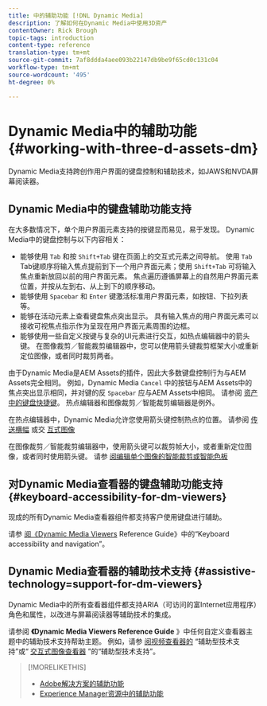 ```yaml
---
title: 中的辅助功能 [!DNL Dynamic Media]
description: 了解如何在Dynamic Media中使用3D资产
contentOwner: Rick Brough
topic-tags: introduction
content-type: reference
translation-type: tm+mt
source-git-commit: 7af8ddda4aee093b22147db9be9f65cd0c131c04
workflow-type: tm+mt
source-wordcount: '495'
ht-degree: 0%

---
```



# Dynamic Media中的辅助功能 {#working-with-three-d-assets-dm}

Dynamic Media支持跨创作用户界面的键盘控制和辅助技术，如JAWS和NVDA屏幕阅读器。



## Dynamic Media中的键盘辅助功能支持

在大多数情况下，单个用户界面元素支持的按键显而易见，易于发现。 Dynamic Media中的键盘控制与以下内容相关：

* 能够使用 `Tab` 和按 `Shift+Tab` 键在页面上的交互式元素之间导航。
使用 `Tab` Tab键顺序将输入焦点提前到下一个用户界面元素；使用 `Shift+Tab` 可将输入焦点重新放回以前的用户界面元素。
焦点遍历遵循屏幕上的自然用户界面元素位置，并按从左到右、从上到下的顺序移动。
* 能够使用 `Spacebar` 和 `Enter` 键激活标准用户界面元素，如按钮、下拉列表等。
* 能够在活动元素上查看键盘焦点突出显示。 具有输入焦点的用户界面元素可以接收可视焦点指示作为呈现在用户界面元素周围的边框。
* 能够使用一些自定义按键与复杂的UI元素进行交互，如热点编辑器中的箭头键。 在图像裁剪／智能裁剪编辑器中，您可以使用箭头键裁剪框架大小或重新定位图像，或者同时裁剪两者。

由于Dynamic Media是AEM Assets的插件，因此大多数键盘控制行为与AEM Assets完全相同。 例如，Dynamic Media `Cancel` 中的按钮与AEM Assets中的焦点突出显示相同，并对键的反 `Spacebar` 应与AEM Assets中相同。 请参阅 [资产中的键盘快捷键](/help/assets/accessibility.md#keyboard-shortcuts)。 热点编辑器和图像裁剪／智能裁剪编辑器是例外。

<!-- Keyboarding is the same because Dynamic Media is using the same UI library (Coral 3 (AEM 6.5) or Coral Spectrum (in Skyline)) as entire AEM Assets.  -->

在热点编辑器中，Dynamic Media允许您使用箭头键控制热点的位置。 请参阅 [传送横幅](/help/assets/dynamic-media/carousel-banners.md##adding-hotspots-or-image-maps-to-an-image-banner) 或交 [互式图像](/help/assets/dynamic-media/interactive-images.md#adding-hotspots-to-an-image-banner)

在图像裁剪／智能裁剪编辑器中，使用箭头键可以裁剪帧大小，或者重新定位图像，或者同时使用箭头键。 请参 [阅编辑单个图像的智能裁剪或智能色板](/help/assets/dynamic-media/image-profiles.md#editing-the-smart-crop-or-smart-swatch-of-a-single-image)

<!-- I think we should definitely mention this in the DM-specific area of documentation for keyboard support. -->

<!-- I would not get into much of details of specific keyboard support logic of these editors. One of the reasons - chances are that accessibility support will receive Phase2-like attention, with more holistic approach. -->

## 对Dynamic Media查看器的键盘辅助功能支持 {#keyboard-accessibility-for-dm-viewers}

现成的所有Dynamic Media查看器组件都支持客户使用键盘进行辅助。

请参 [阅《Dynamic Media Viewers](https://docs.adobe.com/content/help/en/dynamic-media-developer-resources/library/c-keyboard-accessibility.html) Reference Guide》中的“Keyboard accessibility and navigation”。

## Dynamic Media查看器的辅助技术支持 {#assistive-technology=support-for-dm-viewers}

Dynamic Media中的所有查看器组件都支持ARIA（可访问的富Internet应用程序）角色和属性，以改进与屏幕阅读器等辅助技术的集成。

请参阅 **《Dynamic Media Viewers Reference Guide** 》中任何自定义查看器主题中的辅助技术支持帮助主题。 例如，请参 [阅视频查看器的](https://docs.adobe.com/content/help/en/dynamic-media-developer-resources/library/viewers-aem-assets-dmc/video/r-html5-video-viewer-20-assistive.html) “辅助型技术支持”或“ [交互式图像查看器](https://experienceleague.adobe.com/docs/dynamic-media-developer-resources/library/viewers-for-aem-assets-only/interactive-images/c-html5-aem-interactive-image-assistive.html?lang=en#viewers-for-aem-assets-only) ”的“辅助型技术支持”。

>[!MORELIKETHIS]
>
>* [Adobe解决方案的辅助功能](https://www.adobe.com/accessibility.html)
>* [Experience Manager资源中的辅助功能](/help/assets/dynamic-media/accessibility-dm.md)

